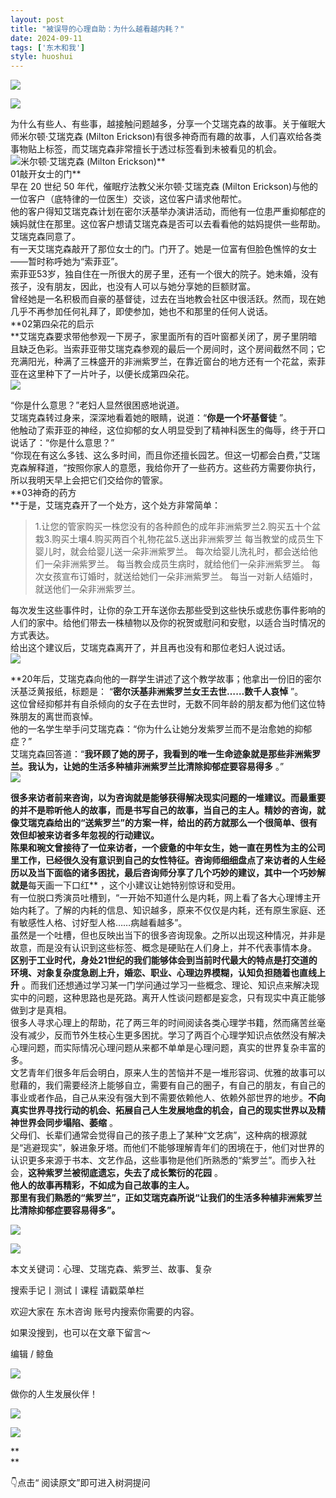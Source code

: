 ```yaml
---
layout: post
title: "被误导的心理自助：为什么越看越内耗？"
date: 2024-09-11
tags: ['东木和我']
style: huoshui
---
```


![](/assets/post_images/2024-09-11-17319182597480.5773305028950828.jpeg)



![](/assets/post_images/2024-09-11-17319182595230.6234465723379929.jpeg)

为什么有些人、有些事，越接触问题越多，分享一个艾瑞克森的故事。关于催眠大师米尔顿·艾瑞克森 (Milton
Erickson)有很多神奇而有趣的故事，人们喜欢给各类事物贴上标签，而艾瑞克森非常擅长于透过标签看到未被看见的机会。  
![](/assets/post_images/2024-09-11-17319182597680.18985633805840174.png)米尔顿·艾瑞克森 (Milton Erickson)**  
01敲开女士的门**  
早在 20 世纪 50 年代，催眠疗法教父米尔顿·艾瑞克森 (Milton Erickson)与他的一位客户（底特律的一位医生）交谈，这位客户请求他帮忙。  
他的客户得知艾瑞克森计划在密尔沃基举办演讲活动，而他有一位患严重抑郁症的姨妈就住在那里。这位客户想请艾瑞克森是否可以去看看他的姑妈提供一些帮助。艾瑞克森同意了。  
有一天艾瑞克森敲开了那位女士的门。门开了。她是一位富有但脸色憔悴的女士——暂时称呼她为“索菲亚”。  
索菲亚53岁，独自住在一所很大的房子里，还有一个很大的院子。她未婚，没有孩子，没有朋友，因此，也没有人可以与她分享她的巨额财富。  
曾经她是一名积极而自豪的基督徒，过去在当地教会社区中很活跃。然而，现在她几乎不再参加任何礼拜了，即使参加，她也不和那里的任何人说话。  
**02第四朵花的启示  
**艾瑞克森要求带他参观一下房子，家里面所有的百叶窗都关闭了，房子里阴暗且缺乏色彩。当索菲亚带艾瑞克森参观的最后一个房间时，这个房间截然不同；它充满阳光，种满了三株盛开的非洲紫罗兰，在靠近窗台的地方还有一个花盆，索菲亚在这里种下了一片叶子，以便长成第四朵花。  
![](/assets/post_images/2024-09-11-17319182597090.7739676892593894.jpeg)

“你是什么意思？”老妇人显然很困惑地说道。  
艾瑞克森转过身来，深深地看着她的眼睛，说道：“**你是一个坏基督徒** ”。  
他触动了索菲亚的神经，这位抑郁的女人明显受到了精神科医生的侮辱，终于开口说话了：“你是什么意思？”  
“你现在有这么多钱、这么多时间，而且你还擅长园艺。但这一切都会白费，”艾瑞克森解释道，“按照你家人的意愿，我给你开了一些药方。这些药方需要你执行，所以我明天早上会把它们交给你的管家。  
**03神奇的药方  
**于是，艾瑞克森开了一个处方，这个处方非常简单：  

> 1.让您的管家购买一株您没有的各种颜色的成年非洲紫罗兰2.购买五十个盆栽3.购买土壤4.购买两百个礼物花盆5.送出非洲紫罗兰
> 每当教堂的成员生下婴儿时，就会给婴儿送一朵非洲紫罗兰。 每次给婴儿洗礼时，都会送给他们一朵非洲紫罗兰。 每当教会成员生病时，就给他们一朵非洲紫罗兰。
> 每次女孩宣布订婚时，就送给她们一朵非洲紫罗兰。 每当一对新人结婚时，就送他们一朵非洲紫罗兰。

  
每次发生这些事件时，让你的杂工开车送你去那些受到这些快乐或悲伤事件影响的人们的家中。给他们带去一株植物以及你的祝贺或慰问和安慰，以适合当时情况的方式表达。  
给出这个建议后，艾瑞克森离开了，并且再也没有和那位老妇人说过话。  
![](/assets/post_images/2024-09-11-17319182596900.07660383560749318.jpeg)

**20年后，艾瑞克森向他的一群学生讲述了这个教学故事；他拿出一份旧的密尔沃基泛黄报纸，标题是： “**密尔沃基非洲紫罗兰女王去世……数千人哀悼** ”。  
这位曾经抑郁并有自杀倾向的女子在去世时，无数不同年龄的朋友都为他们这位特殊朋友的离世而哀悼。  
他的一名学生举手问艾瑞克森：“你为什么让她分发紫罗兰而不是治愈她的抑郁症？”  
艾瑞克森回答道：“**我环顾了她的房子，我看到的唯一生命迹象就是那些非洲紫罗兰。我认为，让她的生活多种植非洲紫罗兰比清除抑郁症要容易得多** 。”  
![](/assets/post_images/2024-09-11-17319182597990.18961746425173054.png)

**很多来访者前来咨询，以为咨询就是能够获得解决现实问题的一堆建议。而最重要的并不是聆听他人的故事，而是书写自己的故事，当自己的主人。精妙的咨询，就像艾瑞克森给出的“送紫罗兰”的方案一样，给出的药方就那么一个很简单、很有效但却被来访者多年忽视的行动建议。  
陈果和琬文曾接待了一位来访者，一个疲惫的中年女生，她一直在男性为主的公司里工作，已经很久没有意识到自己的女性特征。咨询师细细盘点了来访者的人生经历以及当下面临的诸多困扰，最后咨询师分享了几个巧妙的建议，其中一个巧妙解就是**每天画一下口红**
，这个小建议让她特别惊讶和受用。  
有一位脱口秀演员吐槽到，“一开始不知道什么是内耗，网上看了各大心理博主开始内耗了。了解的内耗的信息、知识越多，原来不仅仅是内耗，还有原生家庭、还有敏感性人格、讨好型人格……病越看越多”。  
虽然是一个吐槽，但也反映出当下的很多咨询现象。之所以出现这种情况，并非是故意，而是没有认识到这些标签、概念是硬贴在人们身上，并不代表事情本身。  
**区别于工业时代，身处21世纪的我们能够体会到当前时代最大的特点是打交道的环境、对象复杂度急剧上升，婚恋、职业、心理边界模糊，认知负担随着也直线上升**
。而我们还想通过学习某一门学问通过学习一些概念、理论、知识点来解决现实中的问题，这种思路也是死路。离开人性谈问题都是妄念，只有现实中真正能够做到才是真相。  
很多人寻求心理上的帮助，花了两三年的时间阅读各类心理学书籍，然而痛苦丝毫没有减少，反而节外生枝心生更多困扰。学习了两百个心理学知识点依然没有解决心理问题，而实际情况心理问题从来都不单单是心理问题，真实的世界复杂丰富的多。  
文艺青年们很多年后会明白，原来人生的苦恼并不是一堆形容词、优雅的故事可以慰藉的，我们需要经济上能够自立，需要有自己的圈子，有自己的朋友，有自己的事业或者作品，自己从来没有强大到不需要依赖他人、依赖外部世界的地步。**不向真实世界寻找行动的机会、拓展自己人生发展地盘的机会，自己的现实世界以及精神世界会同步塌陷、萎缩**
。  
父母们、长辈们通常会觉得自己的孩子患上了某种“文艺病”，这种病的根源就是“逃避现实”，躲进象牙塔。而他们不能够理解青年们的困境在于，他们对世界的认识更多来源于书本、文艺作品，这些事物是他们所熟悉的“紫罗兰”。而步入社会，**这种紫罗兰被彻底遗忘，失去了成长繁衍的花园**
。  
**他人的故事再精彩，不如成为自己故事的主人。**  
**那里有我们熟悉的“紫罗兰”，正如艾瑞克森所说“让我们的生活多种植非洲紫罗兰比清除抑郁症要容易得多”。**

  

  

![](/assets/post_images/2024-09-11-17319182594980.6706522277937148.png)

![](/assets/post_images/2024-09-11-17319182594930.8605323981348805.png)

本文关键词：心理、艾瑞克森、紫罗兰、故事、复杂  

搜索手记丨测试丨课程 请戳菜单栏

欢迎大家在 东木咨询 账号内搜索你需要的内容。

如果没搜到，也可以在文章下留言～

  

编辑 / 鲸鱼

![](/assets/post_images/2024-09-11-17319182594980.8253562262389658.webp)

做你的人生发展伙伴！

  

[![](/assets/post_images/2024-09-11-17319182598650.15394272258052144.png)](http://mp.weixin.qq.com/s?__biz=MzkyNTY0NTMzNQ==&mid=2247489038&idx=2&sn=175e4b053a335b47b340e3d8c919d5e3&chksm=c1c23976f6b5b06013d7c305de12a849b53d21f2d107e2bbe010b12ede3921e0b1acab754d8c&scene=21#wechat_redirect)  

![](/assets/post_images/2024-09-11-17319182596170.3495651485014444.webp)

**  
**

👇点击“ 阅读原文”即可进入树洞提问